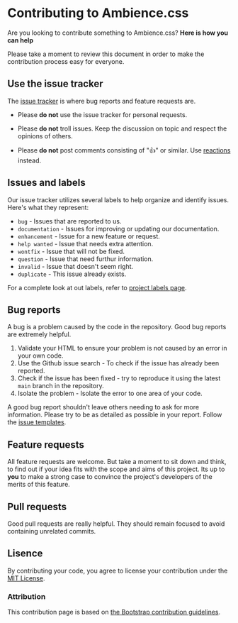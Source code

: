 # Contributing to Ambience.css

Are you looking to contribute something to Ambience.css? **Here is how you can help**

Please take a moment to review this document in order to make the contribution process easy for everyone.

## Use the issue tracker

The [issue tracker](https://github.com/Ambience-Studios/ambience.css/issues) is where bug reports and feature requests are.

* Please **do not** use the issue tracker for personal requests. 

* Please **do not** troll issues. Keep the discussion on topic and respect the opinions of others.

* Please **do not** post comments consisting of ":thumbsup:" or similar. Use [reactions](https://blog.github.com/2016-03-10-add-reactions-to-pull-requests-issues-and-comments/) instead.

## Issues and labels

Our issue tracker utilizes several labels to help organize and identify issues. Here's what they represent:

- `bug` - Issues that are reported to us.
- `documentation` - Issues for improving or updating our documentation.
- `enhancement` - Issue for a new feature or request.
- `help wanted` - Issue that needs extra attention.
- `wontfix` - Issue that will not be fixed.
- `question` - Issue that need furthur information.
- `invalid` - Issue that doesn't seem right.
- `duplicate` - This issue already exists.

For a complete look at out labels, refer to [project labels page](https://github.com/Ambience-Studios/ambience.css/labels).

## Bug reports

A bug is a problem caused by the code in the repository. Good bug reports are extremely helpful.

1. Validate your HTML to ensure your problem is not caused by an error in your own code.
2. Use the Github issue search - To check if the issue has already been reported.
3. Check if the issue has been fixed - try to reproduce it using the latest `main` branch in the repository.
4. Isolate the problem - Isolate the error to one area of your code.

A good bug report shouldn't leave others needing to ask for more information. Please try to be as detailed as possible in your report. Follow the [issue templates](https://github.com/Ambience-Studios/ambience.css/issues/new/choose).

## Feature requests

All feature requests are welcome. But take a moment to sit down and think, to find out if your idea fits with the scope and aims of this project. Its up to **you** to make a strong case to convince the project's developers of the merits of this feature.

## Pull requests

Good pull requests are really helpful. They should remain focused to avoid containing unrelated commits.

## Lisence

By contributing your code, you agree to license your contribution under the [MIT License](https://github.com/Ambience-Studios/ambience.css/blob/main/LICENSE).

### Attribution

This contribution page is based on [the Bootstrap contribution guidelines](https://github.com/twbs/bootstrap/blob/main/.github/CONTRIBUTING.md).
